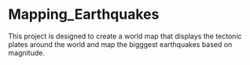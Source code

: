 # Mapping_Earthquakes
This project is designed to create a world map that displays the tectonic plates around the world and map the bigggest earthquakes based on magnitude. 
